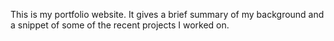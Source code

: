 This is my portfolio website. It gives a brief summary of my background and a snippet of some of the recent projects I worked on.
